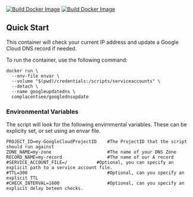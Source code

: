 [![Build Docker Image](https://github.com/complacentsee/googlednsupdate/actions/workflows/buildandpushdockerimage.yaml/badge.svg)](https://github.com/complacentsee/googlednsupdate/actions/workflows/buildandpushdockerimage.yaml)  [![Build Docker Image](https://github.com/complacentsee/googlednsupdate/actions/workflows/updatedockerimageifbaseupdate.yaml/badge.svg)](https://github.com/complacentsee/googlednsupdate/actions/workflows/updatedockerimageifbaseupdate.yaml)

## Quick Start

This container will check your current IP address and update a Google Cloud DNS record if needed.

To run the container, use the following command:

```
docker run \
  --env-file envar \
  --volume "$(pwd)/credentials:/scripts/serviceaccounts" \
  --detach \
  --name googleupdatedns \
  complacentsee/googlednsupdate
```

### Environmental Variables
The script will look for the following envirnmental variables. These can be explicity set, or set using an envar file. 
```
PROJECT_ID=my-GoogleCloudProjectID    #The ProjectID that the script should run against
ZONE_NAME=my-zone                     #The name of your DNS Zone
RECORD_NAME=my-record                 #The name of our A record
#SERVICE_ACCOUNT_FILE=/		      #Optional, you can specify an explicit path to a service account file.
#TTL=300                              #Optional, can you specify an explicit TTL
#CHECK_INTERVAL=1600                  #Optional, can you specify an explicit delay beteen checks. 
```

